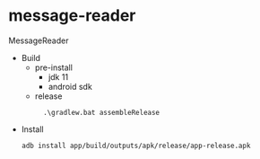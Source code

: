# message-reader
MessageReader

- Build
  - pre-install
    * jdk 11
    * android sdk
  - release
    ```shell
      .\gradlew.bat assembleRelease    
    ```
- Install
    ```shell
    adb install app/build/outputs/apk/release/app-release.apk
    ```
  